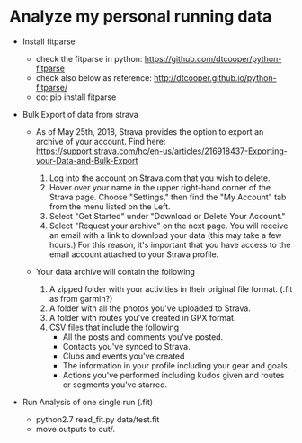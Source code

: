 **Analyze my personal running data**
====================================

* Install fitparse
  - check the fitparse in python: https://github.com/dtcooper/python-fitparse
  - check also below as reference: http://dtcooper.github.io/python-fitparse/
  - do: pip install fitparse

* Bulk Export of data from strava
  - As of May 25th, 2018, Strava provides the option to export an archive of your account.
    Find here: https://support.strava.com/hc/en-us/articles/216918437-Exporting-your-Data-and-Bulk-Export

    1. Log into the account on Strava.com that you wish to delete.
    2. Hover over your name in the upper right-hand corner of the Strava page. Choose "Settings," then find the "My Account" tab from the menu listed on the Left.
    3. Select "Get Started" under "Download or Delete Your Account."
    4. Select "Request your archive" on the next page. You will receive an email with a link to download your data (this may take a few hours.)
      For this reason, it's important that you have access to the email account attached to your Strava profile.

  - Your data archive will contain the following
    1. A zipped folder with your activities in their original file format. (.fit as from garmin?)
    2. A folder with all the photos you've uploaded to Strava.
    3. A folder with routes you've created in GPX format.
    4. CSV files that include the following
       + All the posts and comments you've posted.
       + Contacts you've synced to Strava.
       + Clubs and events you've created
       + The information in your profile including your gear and goals.
       + Actions you've performed including kudos given and routes or segments you've starred.


* Run Analysis of one single run (.fit)
  - python2.7 read_fit.py data/test.fit
  - move outputs to out/.
